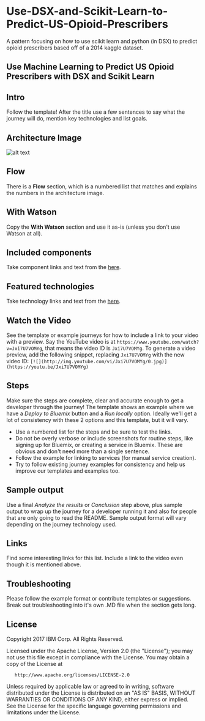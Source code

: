 # Use-DSX-and-Scikit-Learn-to-Predict-US-Opioid-Prescribers
A pattern focusing on how to use scikit learn and python (in DSX) to predict opioid prescribers based off of a 2014 kaggle dataset.

## Use Machine Learning to Predict US Opioid Prescribers with DSX and Scikit Learn

## Intro

Follow the template! After the title use a few sentences to say what the journey will do, mention key technologies and list goals.

## Architecture Image

![alt text](https://github.com/MadisonJMyers/Use-DSX-and-Scikit-Learn-to-Predict-US-Opioid-Prescribers/blob/master/docs/images/architecture.png)

## Flow

There is a **Flow** section, which is a numbered list that matches and explains the numbers in the architecture image.

## With Watson

Copy the **With Watson** section and use it as-is (unless you don't use Watson at all).

## Included components

Take component links and text from the [here](components.md).

## Featured technologies

Take technology links and text from the [here](technologies.md).

## Watch the Video

See the template or example journeys for how to include a link to your video with a preview. Say the YouTube video is at `https://www.youtube.com/watch?v=Jxi7U7VOMYg`, that means the video ID is `Jxi7U7VOMYg`. To generate a video preview, add the following snippet, replacing `Jxi7U7VOMYg` with the new video ID:  ``[![](http://img.youtube.com/vi/Jxi7U7VOMYg/0.jpg)](https://youtu.be/Jxi7U7VOMYg)``

## Steps

Make sure the steps are complete, clear and accurate enough to get a developer through the journey! The template shows an example where we have a *Deploy to Bluemix* button and a *Run locally* option. Ideally we'll get a lot of consistency with these 2 options and this template, but it will vary.

* Use a numbered list for the steps and be sure to test the links.
* Do not be overly verbose or include screenshots for routine steps, like signing up for Bluemix, or creating a service in Bluemix. These are obvious and don't need more than a single sentence.
* Follow the example for linking to services (for manual service creation).
* Try to follow existing journey examples for consistency and help us improve our templates and examples too.

## Sample output

Use a final _Analyze the results_ or _Conclusion_ step above, plus sample output to wrap up the journey for a developer running it and also for people that are only going to read the README. Sample output format will vary depending on the journey technology used.

## Links

Find some interesting links for this list. Include a link to the video even though it is mentioned above.

## Troubleshooting

Please follow the example format or contribute templates or suggestions. Break out troubleshooting into it's own .MD file when the section gets long.

## License

 Copyright 2017 IBM Corp. All Rights Reserved.

  Licensed under the Apache License, Version 2.0 (the "License");
  you may not use this file except in compliance with the License.
  You may obtain a copy of the License at

       http://www.apache.org/licenses/LICENSE-2.0

   Unless required by applicable law or agreed to in writing, software
   distributed under the License is distributed on an "AS IS" BASIS,
   WITHOUT WARRANTIES OR CONDITIONS OF ANY KIND, either express or implied.
   See the License for the specific language governing permissions and
   limitations under the License.

